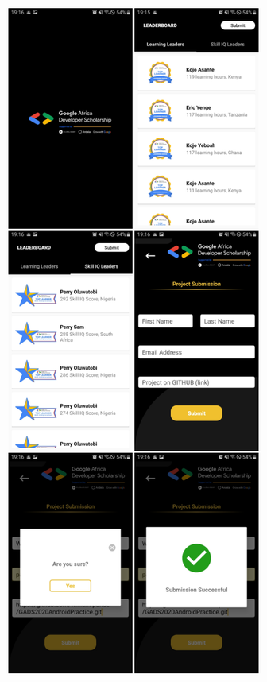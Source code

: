 <img src="https://github.com/william-pande/GADS2020AndroidPractice/blob/master/screenshots/6.jpg?raw=true" width="250">
<img src="https://github.com/william-pande/GADS2020AndroidPractice/blob/master/screenshots/1.jpg?raw=true" width="250">
<img src="https://github.com/william-pande/GADS2020AndroidPractice/blob/master/screenshots/2.jpg?raw=true" width="250">
<img src="https://github.com/william-pande/GADS2020AndroidPractice/blob/master/screenshots/3.jpg?raw=true" width="250">
<img src="https://github.com/william-pande/GADS2020AndroidPractice/blob/master/screenshots/4.jpg?raw=true" width="250">
<img src="https://github.com/william-pande/GADS2020AndroidPractice/blob/master/screenshots/5.jpg?raw=true" width="250">